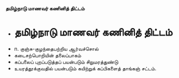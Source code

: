 **தமிழ்நாடு மாணவர் கணினித் திட்டம்**
- # தமிழ்நாடு மாணவர் கணினித் திட்டம்
- n. குஞ்சு-குழந்தைபற்றிய ஆர்வச்சொல்
- கடைசற்பொறியின் தலைப்பாகம்
- கப்பலைப் புறப்படுத்தப் பயன்படும் சிறுமரத்துண்டு
- உயரத்தூக்குவதில் பயன்படும் கயிற்றுக் கப்பிகளைத் தாங்கஞ் சட்டம்.

